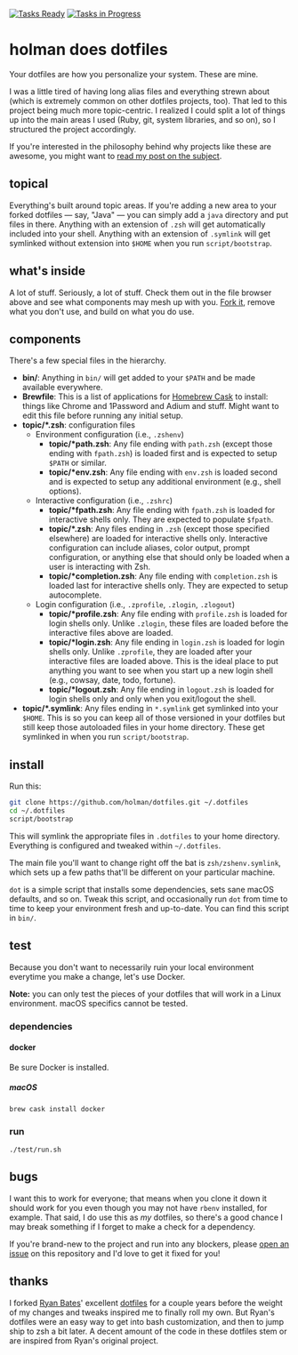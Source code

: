 [![Tasks Ready](https://badge.waffle.io/defrank/dotfiles.svg?label=ready&title=Ready)](http://waffle.io/defrank/dotfiles?label=ready)
[![Tasks in Progress](https://badge.waffle.io/defrank/dotfiles.svg?label=wip&title=WIP)](http://waffle.io/defrank/dotfiles?label=wip)

# holman does dotfiles

Your dotfiles are how you personalize your system. These are mine.

I was a little tired of having long alias files and everything strewn about
(which is extremely common on other dotfiles projects, too). That led to this
project being much more topic-centric. I realized I could split a lot of things
up into the main areas I used (Ruby, git, system libraries, and so on), so I
structured the project accordingly.

If you're interested in the philosophy behind why projects like these are
awesome, you might want to [read my post on the
subject](http://zachholman.com/2010/08/dotfiles-are-meant-to-be-forked/).

## topical

Everything's built around topic areas. If you're adding a new area to your
forked dotfiles — say, "Java" — you can simply add a `java` directory and put
files in there. Anything with an extension of `.zsh` will get automatically
included into your shell. Anything with an extension of `.symlink` will get
symlinked without extension into `$HOME` when you run `script/bootstrap`.

## what's inside

A lot of stuff. Seriously, a lot of stuff. Check them out in the file browser
above and see what components may mesh up with you.
[Fork it](https://github.com/holman/dotfiles/fork), remove what you don't
use, and build on what you do use.

## components

There's a few special files in the hierarchy.

- **bin/**: Anything in `bin/` will get added to your `$PATH` and be made
  available everywhere.
- **Brewfile**: This is a list of applications for
  [Homebrew Cask](http://caskroom.io) to install: things like Chrome and
  1Password and Adium and stuff. Might want to edit this file before
  running any initial setup.
- **topic/\*.zsh**: configuration files
    - Environment configuration (i.e., `.zshenv`)
        - **topic/\*path.zsh**: Any file ending with `path.zsh` (except
          those ending with `fpath.zsh`) is loaded first and is expected
          to setup `$PATH` or similar.
        - **topic/\*env.zsh**: Any file ending with `env.zsh` is loaded
          second and is expected to setup any additional environment
          (e.g., shell options).
    - Interactive configuration (i.e., `.zshrc`)
        - **topic/\*fpath.zsh**: Any file ending with `fpath.zsh` is
          loaded for interactive shells only.  They are expected to
          populate `$fpath`.
        - **topic/\*.zsh**: Any files ending in `.zsh` (except those
          specified elsewhere) are loaded for interactive shells only.
          Interactive configuration can include aliases, color output,
          prompt configuration, or anything else that should only be
          loaded when a user is interacting with Zsh.
        - **topic/\*completion.zsh**: Any file ending with
          `completion.zsh` is loaded last for interactive shells only.
          They are expected to setup autocomplete.
    - Login configuration (i.e., `.zprofile`, `.zlogin`, `.zlogout`)
        - **topic/\*profile.zsh**: Any file ending with `profile.zsh` is
          loaded for login shells only.  Unlike `.zlogin`, these files
          are loaded before the interactive files above are loaded.
        - **topic/\*login.zsh**: Any file ending in `login.zsh` is
          loaded for login shells only.  Unlike `.zprofile`, they are
          loaded after your interactive files are loaded above.  This is
          the ideal place to put anything you want to see when you start
          up a new login shell (e.g., cowsay, date, todo, fortune).
        - **topic/\*logout.zsh**: Any file ending in `logout.zsh` is
          loaded for login shells only and only when you exit/logout the
          shell.
- **topic/\*.symlink**: Any files ending in `*.symlink` get symlinked into
  your `$HOME`. This is so you can keep all of those versioned in your dotfiles
  but still keep those autoloaded files in your home directory. These get
  symlinked in when you run `script/bootstrap`.

## install

Run this:

```sh
git clone https://github.com/holman/dotfiles.git ~/.dotfiles
cd ~/.dotfiles
script/bootstrap
```

This will symlink the appropriate files in `.dotfiles` to your home directory.
Everything is configured and tweaked within `~/.dotfiles`.

The main file you'll want to change right off the bat is
`zsh/zshenv.symlink`, which sets up a few paths that'll be different on
your particular machine.

`dot` is a simple script that installs some dependencies, sets sane macOS
defaults, and so on. Tweak this script, and occasionally run `dot` from
time to time to keep your environment fresh and up-to-date. You can find
this script in `bin/`.

## test

Because you don't want to necessarily ruin your local environment
everytime you make a change, let's use Docker.

**Note:** you can only test the pieces of your dotfiles that will work
in a Linux environment.  macOS specifics cannot be tested.

### dependencies

#### docker

Be sure Docker is installed.

##### macOS

    brew cask install docker

### run

    ./test/run.sh

## bugs

I want this to work for everyone; that means when you clone it down it should
work for you even though you may not have `rbenv` installed, for example. That
said, I do use this as *my* dotfiles, so there's a good chance I may break
something if I forget to make a check for a dependency.

If you're brand-new to the project and run into any blockers, please
[open an issue](https://github.com/holman/dotfiles/issues) on this repository
and I'd love to get it fixed for you!

## thanks

I forked [Ryan Bates](http://github.com/ryanb)' excellent
[dotfiles](http://github.com/ryanb/dotfiles) for a couple years before the
weight of my changes and tweaks inspired me to finally roll my own. But Ryan's
dotfiles were an easy way to get into bash customization, and then to jump ship
to zsh a bit later. A decent amount of the code in these dotfiles stem or are
inspired from Ryan's original project.

